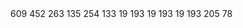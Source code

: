 <xml version="1.0">
<dashboard>
	<widget field="Flywheel Velocity RPM" type="Number" class="edu.wpi.first.smartdashboard.gui.elements.LinePlot">
		<location x="499" y="183"/>
		<width>609</width>
		<height>452</height>
	</widget>
	<widget field="Ball Exiting Feeder" type="Boolean" class="edu.wpi.first.smartdashboard.gui.elements.BooleanBox">
		<location x="1272" y="263"/>
		<width>263</width>
		<height>135</height>
	</widget>
	<widget field="Ball Entering Feeder" type="Boolean" class="edu.wpi.first.smartdashboard.gui.elements.BooleanBox">
		<location x="1276" y="111"/>
		<width>254</width>
		<height>133</height>
	</widget>
	<widget field="Error Threshold" type="Number" class="edu.wpi.first.smartdashboard.gui.elements.TextBox">
		<location x="204" y="212"/>
	</widget>
	<widget field="Current Case" type="Number" class="edu.wpi.first.smartdashboard.gui.elements.TextBox">
		<location x="204" y="192"/>
	</widget>
	<widget field="SpinFlywheelRPM" type="Number" class="edu.wpi.first.smartdashboard.gui.elements.TextBox">
		<location x="0" y="760"/>
	</widget>
	<widget field="IntakeExtend" type="Command" class="edu.wpi.first.smartdashboard.gui.elements.Command">
		<location x="179" y="160"/>
	</widget>
	<widget field="Shoot 3000" type="Command" class="edu.wpi.first.smartdashboard.gui.elements.Command">
		<location x="179" y="128"/>
	</widget>
	<widget field="TRleft down" type="Command" class="edu.wpi.first.smartdashboard.gui.elements.Command">
		<location x="179" y="96"/>
	</widget>
	<widget field="Vision Shoot" type="Command" class="edu.wpi.first.smartdashboard.gui.elements.Command">
		<location x="205" y="64"/>
	</widget>
	<widget field="Parallel Vision Aim and Shoot" type="Command" class="edu.wpi.first.smartdashboard.gui.elements.Command">
		<location x="342" y="32"/>
	</widget>
	<widget field="IntakeRetract" type="Command" class="edu.wpi.first.smartdashboard.gui.elements.Command">
		<location x="205" y="32"/>
	</widget>
	<widget field="Auto Taxi Pick Up and Shoot Twice" type="Command" class="edu.wpi.first.smartdashboard.gui.elements.Command">
		<location x="302" y="0"/>
	</widget>
	<widget field="Vision Aim" type="Command" class="edu.wpi.first.smartdashboard.gui.elements.Command">
		<location x="179" y="0"/>
	</widget>
	<widget field="Run Intake Sequence" type="Command" class="edu.wpi.first.smartdashboard.gui.elements.Command">
		<location x="0" y="728"/>
	</widget>
	<widget field="TRright up" type="Command" class="edu.wpi.first.smartdashboard.gui.elements.Command">
		<location x="0" y="696"/>
	</widget>
	<widget field="Only Feeder .5" type="Command" class="edu.wpi.first.smartdashboard.gui.elements.Command">
		<location x="0" y="664"/>
	</widget>
	<widget field="SetFlywheelRPM" type="Command" class="edu.wpi.first.smartdashboard.gui.elements.Command">
		<location x="0" y="632"/>
	</widget>
	<widget field="TRleft up" type="Command" class="edu.wpi.first.smartdashboard.gui.elements.Command">
		<location x="0" y="600"/>
	</widget>
	<widget field="Auto Taxi and Shoot Once" type="Command" class="edu.wpi.first.smartdashboard.gui.elements.Command">
		<location x="0" y="568"/>
	</widget>
	<widget field="Run Parallel Shooter" type="Command" class="edu.wpi.first.smartdashboard.gui.elements.Command">
		<location x="21" y="484"/>
	</widget>
	<widget field="Autonomous Chooser" type="String Chooser" class="edu.wpi.first.smartdashboard.gui.elements.Chooser">
		<location x="1332" y="6"/>
	</widget>
	<widget field="FeederShoot 0.4" type="Command" class="edu.wpi.first.smartdashboard.gui.elements.Command">
		<location x="0" y="452"/>
	</widget>
	<widget field="TRright down" type="Command" class="edu.wpi.first.smartdashboard.gui.elements.Command">
		<location x="0" y="420"/>
	</widget>
	<widget field="Set Flywheel VelocityRPM" type="Number" class="edu.wpi.first.smartdashboard.gui.elements.TextBox">
		<location x="0" y="400"/>
	</widget>
	<widget field="Loop Target" type="Number" class="edu.wpi.first.smartdashboard.gui.elements.TextBox">
		<location x="0" y="380"/>
	</widget>
	<widget field="Right Velocity" type="Number" class="edu.wpi.first.smartdashboard.gui.elements.TextBox">
		<location x="0" y="340"/>
	</widget>
	<widget field="Target Area" type="Number" class="edu.wpi.first.smartdashboard.gui.elements.TextBox">
		<location x="0" y="320"/>
	</widget>
	<widget field="Left Velocity" type="Number" class="edu.wpi.first.smartdashboard.gui.elements.TextBox">
		<location x="0" y="300"/>
	</widget>
	<widget field="limelight_Stream" type="String" class="edu.wpi.first.smartdashboard.gui.elements.TextBox">
		<location x="0" y="280"/>
	</widget>
	<widget field="TouchdownFwd" type="Boolean" class="edu.wpi.first.smartdashboard.gui.elements.TextBox">
		<location x="0" y="260"/>
	</widget>
	<widget field="Threshold Loops" type="Number" class="edu.wpi.first.smartdashboard.gui.elements.TextBox">
		<location x="0" y="240"/>
	</widget>
	<widget field="LeftClimberIsDown" type="Boolean" class="edu.wpi.first.smartdashboard.gui.elements.TextBox">
		<location x="0" y="220"/>
	</widget>
	<widget field="Flywheeel Output Voltage" type="Number" class="edu.wpi.first.smartdashboard.gui.elements.TextBox">
		<location x="0" y="200"/>
	</widget>
	<widget field="TouchdownRev" type="Boolean" class="edu.wpi.first.smartdashboard.gui.elements.TextBox">
		<location x="0" y="180"/>
	</widget>
	<widget field="Target Distance" type="Number" class="edu.wpi.first.smartdashboard.gui.elements.TextBox">
		<location x="0" y="160"/>
	</widget>
	<widget field="Flywheel Velocity" type="Number" class="edu.wpi.first.smartdashboard.gui.elements.TextBox">
		<location x="0" y="140"/>
	</widget>
	<widget field="limelight_Interface" type="String" class="edu.wpi.first.smartdashboard.gui.elements.TextBox">
		<location x="0" y="120"/>
	</widget>
	<widget field="Loop Error" type="Number" class="edu.wpi.first.smartdashboard.gui.elements.TextBox">
		<location x="0" y="80"/>
	</widget>
	<widget field="Flywheeel Output Current" type="Number" class="edu.wpi.first.smartdashboard.gui.elements.TextBox">
		<location x="0" y="60"/>
	</widget>
	<widget field="limelight_PipelineName" type="String" class="edu.wpi.first.smartdashboard.gui.elements.TextBox">
		<location x="0" y="40"/>
	</widget>
	<widget field="RightClimberIsDown" type="Boolean" class="edu.wpi.first.smartdashboard.gui.elements.TextBox">
		<location x="0" y="20"/>
	</widget>
</dashboard>
<live-window>
	<widget field="Ungrouped" type="LW Subsystem" class="edu.wpi.first.smartdashboard.livewindow.elements.LWSubsystem">
		<widget field="DoubleSolenoid[0,6]" type="Double Solenoid" class="edu.wpi.first.smartdashboard.livewindow.elements.RelayController">
			<location x="6" y="15"/>
			<height>19</height>
			<width>193</width>
		</widget>
		<widget field="DoubleSolenoid[0,7]" type="Double Solenoid" class="edu.wpi.first.smartdashboard.livewindow.elements.RelayController">
			<location x="6" y="34"/>
			<height>19</height>
			<width>193</width>
		</widget>
		<widget field="frc2::SubsystemBase" type="Subsystem" class="edu.wpi.first.smartdashboard.gui.elements.Subsystem">
			<location x="6" y="53"/>
			<height>19</height>
			<width>193</width>
		</widget>
		<location x="20" y="27"/>
		<width>205</width>
		<height>78</height>
	</widget>
</live-window>
</xml>